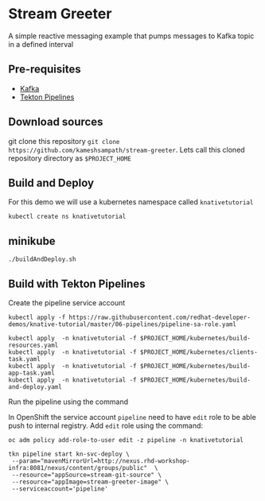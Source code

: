 # Stream Greeter

A simple reactive messaging example that pumps messages to Kafka topic in a defined interval

## Pre-requisites

* [Kafka](https://stirmzi.io)
* [Tekton Pipelines](https://tekton.dev)

## Download sources

git clone this repository `git clone https://github.com/kameshsampath/stream-greeter`. Lets call this cloned repository directory as `$PROJECT_HOME`

## Build and Deploy

For this demo we will use a kubernetes namespace called `knativetutorial`

```shell
kubectl create ns knativetutorial
```

## minikube

```shell
./buildAndDeploy.sh
```

## Build with Tekton Pipelines

Create the pipeline service account

```shell
kubectl apply -f https://raw.githubusercontent.com/redhat-developer-demos/knative-tutorial/master/06-pipelines/pipeline-sa-role.yaml
```

```shell
kubectl apply  -n knativetutorial -f $PROJECT_HOME/kubernetes/build-resources.yaml
kubectl apply  -n knativetutorial -f $PROJECT_HOME/kubernetes/clients-task.yaml
kubectl apply  -n knativetutorial -f $PROJECT_HOME/kubernetes/build-app-task.yaml
kubectl apply  -n knativetutorial -f $PROJECT_HOME/kubernetes/build-and-deploy.yaml
```

Run the pipeline using the command

In OpenShift the service account `pipeline` need to have `edit` role to be able push to internal registry. Add `edit` role using the command:

```shell
oc adm policy add-role-to-user edit -z pipeline -n knativetutorial
```

```shell
tkn pipeline start kn-svc-deploy \
 --param="mavenMirrorUrl=http://nexus.rhd-workshop-infra:8081/nexus/content/groups/public"  \
 --resource="appSource=stream-git-source" \
 --resource="appImage=stream-greeter-image" \
 --serviceaccount='pipeline'
```
